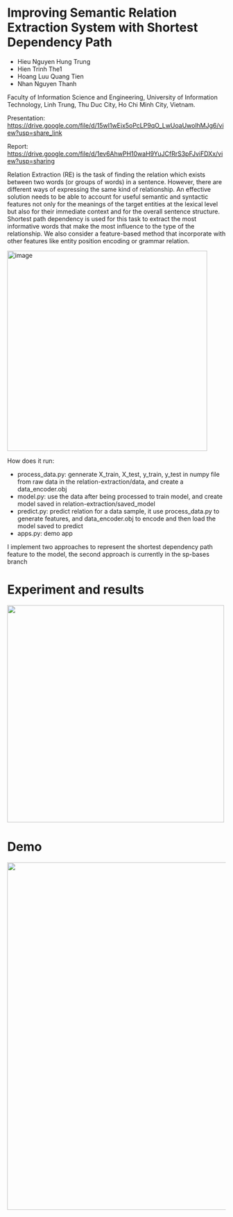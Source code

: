 # Improving Semantic Relation Extraction System with Shortest Dependency Path

  - Hieu Nguyen Hung Trung
  - Hien Trinh The1
  - Hoang Luu Quang Tien
  - Nhan Nguyen Thanh

Faculty of Information Science and Engineering, University of
Information Technology, Linh Trung, Thu Duc City, Ho Chi Minh City, Vietnam.

Presentation: https://drive.google.com/file/d/15wI1wEjx5oPcLP9qO_LwUoaUwolhMJg6/view?usp=share_link

Report: https://drive.google.com/file/d/1ev6AhwPH10waH9YuJCfRrS3pFJviFDXx/view?usp=sharing

Relation Extraction (RE) is the task of finding the relation which exists between two words (or groups of words) in a sentence. However, there are different ways of expressing the same kind of relationship. An effective solution needs to be able to account for useful semantic and syntactic features not only for the meanings of the target entities at the lexical level but also for their immediate context and for the overall sentence structure.  Shortest path dependency is used for this task to extract the most informative words that make the most influence to the type of the relationship. We also consider a feature-based method that incorporate with other features like entity position encoding or grammar relation.

<img width="461" alt="image" src="https://user-images.githubusercontent.com/84280247/220658280-0b80c51d-efe1-4036-a896-c77ebc7f8a73.png">

How does it run:
- process_data.py: gennerate X_train, X_test, y_train, y_test in numpy file from raw data in the relation-extraction/data, and create a data_encoder.obj
- model.py: use the data after being processed to train model, and create model saved in relation-extraction/saved_model
- predict.py: predict relation for a data sample, it use process_data.py to generate features, and data_encoder.obj to encode and then load the model saved to predict
- apps.py: demo app

I implement two approaches to represent the shortest dependency path feature to the model, the second approach is currently in the sp-bases branch

# Experiment and results
<img src="https://user-images.githubusercontent.com/84280247/223452855-087c57ef-70f0-4c17-9118-2169336332bf.png"  width="500">

# Demo
<img src="https://user-images.githubusercontent.com/84280247/223474150-4a567212-0ec5-4426-a766-daa9741c2ad7.png"  width="800">

